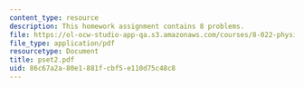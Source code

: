 ```yaml
---
content_type: resource
description: This homework assignment contains 8 problems.
file: https://ol-ocw-studio-app-qa.s3.amazonaws.com/courses/8-022-physics-ii-electricity-and-magnetism-fall-2004/86c67a2a80e1881fcbf5e110d75c48c8_pset2.pdf
file_type: application/pdf
resourcetype: Document
title: pset2.pdf
uid: 86c67a2a-80e1-881f-cbf5-e110d75c48c8
---
```

